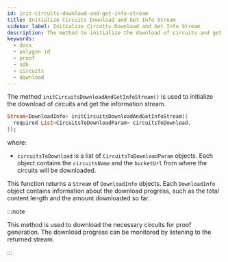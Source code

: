 ```yaml
---
id: init-circuits-download-and-get-info-stream
title: Initialize Circuits Download and Get Info Stream
sidebar_label: Initialize Circuits Download and Get Info Stream
description: The method to initialize the download of circuits and get the information stream.
keywords:
  - docs
  - polygon id
  - proof
  - sdk
  - circuits
  - download
---
```


The method `initCircuitsDownloadAndGetInfoStream()` is used to initialize the download of circuits
and get the information stream.

```dart
Stream<DownloadInfo> initCircuitsDownloadAndGetInfoStream({
  required List<CircuitsToDownloadParam> circuitsToDownload,
});
```

where:

- `circuitsToDownload` is a list of `CircuitsToDownloadParam` objects. Each object contains
  the `circuitsName` and the `bucketUrl` from where the circuits will be downloaded.

This function returns a `Stream` of `DownloadInfo` objects. Each `DownloadInfo` object contains
information about the download progress, such as the total content length and the amount downloaded
so far.

:::note

This method is used to download the necessary circuits for proof generation. The download progress
can be monitored by listening to the returned stream.

:::